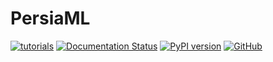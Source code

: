 PersiaML
======

[![tutorials](https://github.com/PersiaML/tutorials/actions/workflows/tutorials.yml/badge.svg)](https://persiaml-tutorials.pages.dev) [![Documentation Status](https://readthedocs.org/projects/persiaml/badge/?version=latest)](https://persiaml.readthedocs.io/en/latest/?badge=latest)
 [![PyPI version](https://badge.fury.io/py/persia.svg)](https://badge.fury.io/py/persia) [![GitHub](https://img.shields.io/github/license/PersiaML/PersiaML?style=flat-square)](https://github.com/PersiaML/PersiaML/blob/main/LICENSE)
